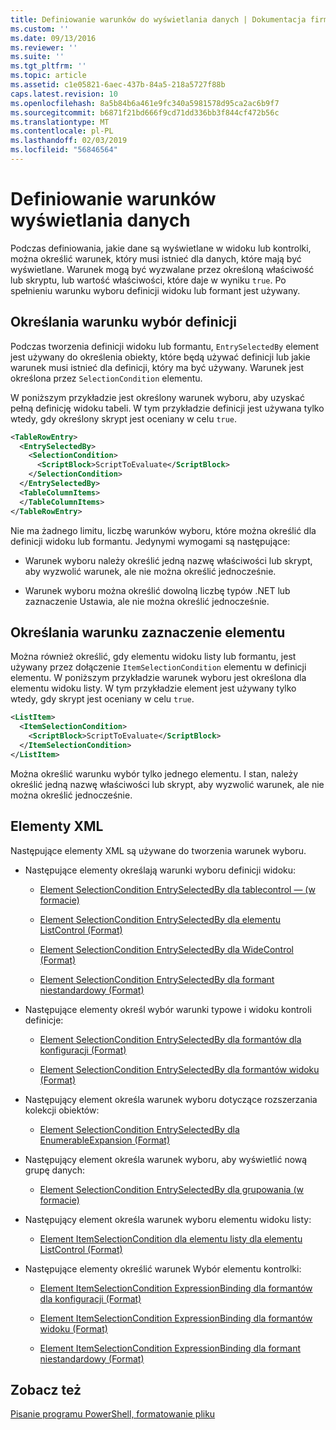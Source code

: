 ```yaml
---
title: Definiowanie warunków do wyświetlania danych | Dokumentacja firmy Microsoft
ms.custom: ''
ms.date: 09/13/2016
ms.reviewer: ''
ms.suite: ''
ms.tgt_pltfrm: ''
ms.topic: article
ms.assetid: c1e05821-6aec-437b-84a5-218a5727f88b
caps.latest.revision: 10
ms.openlocfilehash: 8a5b84b6a461e9fc340a5981578d95ca2ac6b9f7
ms.sourcegitcommit: b6871f21bd666f9cd71dd336bb3f844cf472b56c
ms.translationtype: MT
ms.contentlocale: pl-PL
ms.lasthandoff: 02/03/2019
ms.locfileid: "56846564"
---
```

# <a name="defining-conditions-for-displaying-data"></a>Definiowanie warunków wyświetlania danych

Podczas definiowania, jakie dane są wyświetlane w widoku lub kontrolki, można określić warunek, który musi istnieć dla danych, które mają być wyświetlane. Warunek mogą być wyzwalane przez określoną właściwość lub skryptu, lub wartość właściwości, które daje w wyniku `true`. Po spełnieniu warunku wyboru definicji widoku lub formant jest używany.

## <a name="specifying-a-selection-condition-for-a-definition"></a>Określania warunku wybór definicji

Podczas tworzenia definicji widoku lub formantu, `EntrySelectedBy` element jest używany do określenia obiekty, które będą używać definicji lub jakie warunek musi istnieć dla definicji, który ma być używany. Warunek jest określona przez `SelectionCondition` elementu.

W poniższym przykładzie jest określony warunek wyboru, aby uzyskać pełną definicję widoku tabeli. W tym przykładzie definicji jest używana tylko wtedy, gdy określony skrypt jest oceniany w celu `true`.

```xml
<TableRowEntry>
  <EntrySelectedBy>
    <SelectionCondition>
      <ScriptBlock>ScriptToEvaluate</ScriptBlock>
    </SelectionCondition>
  </EntrySelectedBy>
  <TableColumnItems>
  </TableColumnItems>
</TableRowEntry>

```

Nie ma żadnego limitu, liczbę warunków wyboru, które można określić dla definicji widoku lub formantu. Jedynymi wymogami są następujące:

- Warunek wyboru należy określić jedną nazwę właściwości lub skrypt, aby wyzwolić warunek, ale nie można określić jednocześnie.

- Warunek wyboru można określić dowolną liczbę typów .NET lub zaznaczenie Ustawia, ale nie można określić jednocześnie.

## <a name="specifying-a-selection-condition-for-an-item"></a>Określania warunku zaznaczenie elementu

Można również określić, gdy elementu widoku listy lub formantu, jest używany przez dołączenie `ItemSelectionCondition` elementu w definicji elementu. W poniższym przykładzie warunek wyboru jest określona dla elementu widoku listy. W tym przykładzie element jest używany tylko wtedy, gdy skrypt jest oceniany w celu `true`.

```xml
<ListItem>
  <ItemSelectionCondition>
    <ScriptBlock>ScriptToEvaluate</ScriptBlock>
  </ItemSelectionCondition>
</ListItem>

```

Można określić warunku wybór tylko jednego elementu. I stan, należy określić jedną nazwę właściwości lub skrypt, aby wyzwolić warunek, ale nie można określić jednocześnie.

## <a name="xml-elements"></a>Elementy XML

 Następujące elementy XML są używane do tworzenia warunek wyboru.

- Następujące elementy określają warunki wyboru definicji widoku:

    - [Element SelectionCondition EntrySelectedBy dla tablecontrol — (w formacie)](./selectioncondition-element-for-entryselectedby-for-tablecontrol-format.md)

    - [Element SelectionCondition EntrySelectedBy dla elementu ListControl (Format)](./selectioncondition-element-for-entryselectedby-for-listcontrol-format.md)

    - [Element SelectionCondition EntrySelectedBy dla WideControl (Format)](./selectioncondition-element-for-entryselectedby-for-widecontrol-format.md)

    - [Element SelectionCondition EntrySelectedBy dla formant niestandardowy (Format)](./selectioncondition-element-for-entryselectedby-for-customcontrol-format.md)

- Następujące elementy określ wybór warunki typowe i widoku kontroli definicje:

    - [Element SelectionCondition EntrySelectedBy dla formantów dla konfiguracji (Format)](./selectioncondition-element-for-entryselectedby-for-controls-for-configuration-format.md)

    - [Element SelectionCondition EntrySelectedBy dla formantów widoku (Format)](./selectioncondition-element-for-entryselectedby-for-controls-for-view-format.md)

- Następujący element określa warunek wyboru dotyczące rozszerzania kolekcji obiektów:

    - [Element SelectionCondition EntrySelectedBy dla EnumerableExpansion (Format)](./selectioncondition-element-for-entryselectedby-for-enumerableexpansion-format.md)

- Następujący element określa warunek wyboru, aby wyświetlić nową grupę danych:

    - [Element SelectionCondition EntrySelectedBy dla grupowania (w formacie)](./selectioncondition-element-for-entryselectedby-for-groupby-format.md)

- Następujący element określa warunek wyboru elementu widoku listy:

    - [Element ItemSelectionCondition dla elementu listy dla elementu ListControl (Format)](./itemselectioncondition-element-for-listitem-for-listcontrol-format.md)

- Następujące elementy określić warunek Wybór elementu kontrolki:

    - [Element ItemSelectionCondition ExpressionBinding dla formantów dla konfiguracji (Format)](./itemselectioncondition-element-for-expressionbinding-for-controls-for-configuration-format.md)

    - [Element ItemSelectionCondition ExpressionBinding dla formantów widoku (Format)](./itemselectioncondition-element-for-expressionbinding-for-controls-for-view-format.md)

    - [Element ItemSelectionCondition ExpressionBinding dla formant niestandardowy (Format)](./itemselectioncondition-element-for-expressionbinding-for-customcontrol-format.md)

## <a name="see-also"></a>Zobacz też

[Pisanie programu PowerShell, formatowanie pliku](./writing-a-powershell-formatting-file.md)
